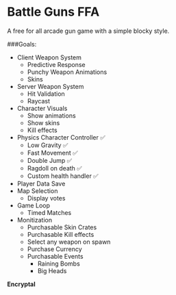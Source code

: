 # Battle Guns FFA
A free for all arcade gun game with a simple blocky style.

###Goals:
- Client Weapon System 
	- Predictive Response
	- Punchy Weapon Animations
	- Skins
- Server Weapon System
	- Hit Validation
	- Raycast
- Character Visuals
	- Show animations
	- Show skins
	- Kill effects
- Physics Character Controller ✅
	- Low Gravity ✅
	- Fast Movement ✅
	- Double Jump ✅
	- Ragdoll on death ✅
	- Custom health handler ✅
- Player Data Save
- Map Selection
	- Display votes
- Game Loop
	- Timed Matches
- Monitization
	- Purchasable Skin Crates
	- Purchasable Kill effects
	- Select any weapon on spawn
	- Purchase Currency
	- Purchasable Events
		- Raining Bombs
		- Big Heads

**Encryptal**
